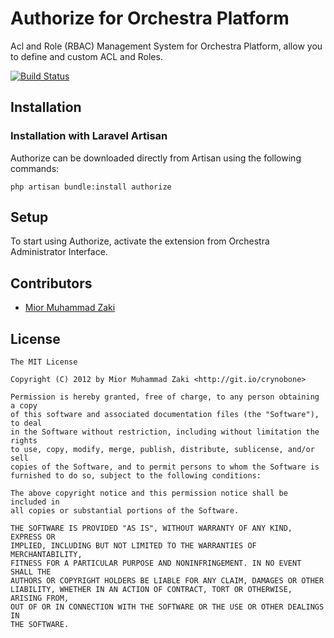 Authorize for Orchestra Platform
=========

Acl and Role (RBAC) Management System for Orchestra Platform, allow you to define and custom ACL and Roles.

[![Build Status](https://secure.travis-ci.org/orchestral/authorize.png?branch=master)](http://travis-ci.org/orchestral/authorize)

## Installation

### Installation with Laravel Artisan

Authorize can be downloaded directly from Artisan using the following commands:

	php artisan bundle:install authorize

## Setup

To start using Authorize, activate the extension from Orchestra Administrator
Interface.

## Contributors

* [Mior Muhammad Zaki](http://git.io/crynobone)

## License

	The MIT License

	Copyright (C) 2012 by Mior Muhammad Zaki <http://git.io/crynobone>

	Permission is hereby granted, free of charge, to any person obtaining a copy
	of this software and associated documentation files (the "Software"), to deal
	in the Software without restriction, including without limitation the rights
	to use, copy, modify, merge, publish, distribute, sublicense, and/or sell
	copies of the Software, and to permit persons to whom the Software is
	furnished to do so, subject to the following conditions:

	The above copyright notice and this permission notice shall be included in
	all copies or substantial portions of the Software.

	THE SOFTWARE IS PROVIDED "AS IS", WITHOUT WARRANTY OF ANY KIND, EXPRESS OR
	IMPLIED, INCLUDING BUT NOT LIMITED TO THE WARRANTIES OF MERCHANTABILITY,
	FITNESS FOR A PARTICULAR PURPOSE AND NONINFRINGEMENT. IN NO EVENT SHALL THE
	AUTHORS OR COPYRIGHT HOLDERS BE LIABLE FOR ANY CLAIM, DAMAGES OR OTHER
	LIABILITY, WHETHER IN AN ACTION OF CONTRACT, TORT OR OTHERWISE, ARISING FROM,
	OUT OF OR IN CONNECTION WITH THE SOFTWARE OR THE USE OR OTHER DEALINGS IN
	THE SOFTWARE.
